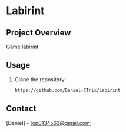 # Labirint
## Project Overview
  Game labirint
## Usage
1. Clone the repository:
   ```bash
   https://github.com/Daniel-CTrix/Labirint
   
## Contact
[Daniel] - [[op0134563@gmail.com](mailto\:op0134563@gmail.com)]
